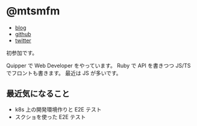 # @mtsmfm

* [blog](https://mtsmfm.github.io)
* [github](https://github.com/mtsmfm)
* [twitter](https://twitter.com/mtsmfm)

初参加です。

Quipper で Web Developer をやっています。
Ruby で API を書きつつ JS/TS でフロントも書きます。
最近は JS が多いです。

## 最近気になること

* k8s 上の開発環境作りと E2E テスト
* スクショを使った E2E テスト

